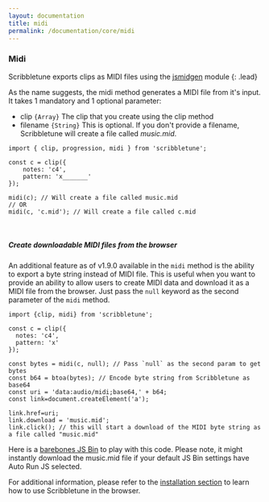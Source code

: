 ```yaml
---
layout: documentation
title: midi
permalink: /documentation/core/midi
---
```


### Midi
Scribbletune exports clips as MIDI files using the [jsmidgen](https://github.com/dingram/jsmidgen) module
{: .lead}

As the name suggests, the midi method generates a MIDI file from it's input. It takes 1 mandatory and 1 optional parameter:

- clip `{Array}` The clip that you create using the clip method
- filename `{String}` This is optional. If you don't provide a filename, Scribbletune will create a file called _music.mid_.

```
import { clip, progression, midi } from 'scribbletune';

const c = clip({
	notes: 'c4',
	pattern: 'x_______'
});

midi(c); // Will create a file called music.mid
// OR
midi(c, 'c.mid'); // Will create a file called c.mid
```
<br>

##### Create downloadable MIDI files from the browser

An additional feature as of v1.9.0 available in the `midi` method is the ability to export a byte string instead of MIDI file. This is useful when you want to provide an ability to allow users to create MIDI data and download it as a MIDI file from the browser. Just pass the `null` keyword as the second parameter of the `midi` method.

```
import {clip, midi} from 'scribbletune';

const c = clip({
  notes: 'c4',
  pattern: 'x'
});

const bytes = midi(c, null); // Pass `null` as the second param to get bytes
const b64 = btoa(bytes); // Encode byte string from Scribbletune as base64
const uri = 'data:audio/midi;base64,' + b64;
const link=document.createElement('a');

link.href=uri;
link.download = 'music.mid';
link.click(); // this will start a download of the MIDI byte string as a file called "music.mid"
```

Here is a [barebones JS Bin](https://jsbin.com/nabirinovo/edit?html,js,console,output) to play with this code. Please note, it might instantly download the music.mid file if your default JS Bin settings have Auto Run JS selected.

For additional information, please refer to the [installation section](/documentation/installation) to learn how to use Scribbletune in the browser.
